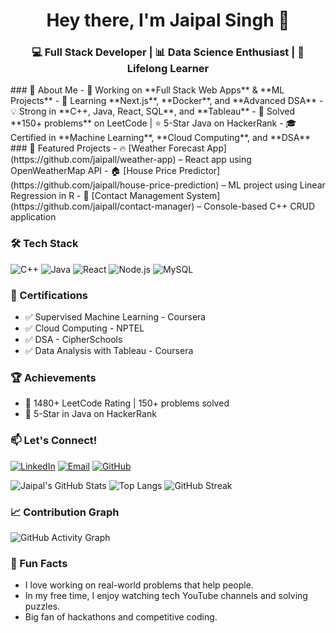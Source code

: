 <h1 align="center">Hey there, I'm Jaipal Singh 👋</h1>
<h3 align="center">💻 Full Stack Developer | 📊 Data Science Enthusiast | 🎯 Lifelong Learner</h3>
### 🚀 About Me
- 🔭 Working on **Full Stack Web Apps** & **ML Projects**
- 🌱 Learning **Next.js**, **Docker**, and **Advanced DSA**
- 💡 Strong in **C++, Java, React, SQL**, and **Tableau**
- 🧠 Solved **150+ problems** on LeetCode | ⭐ 5-Star Java on HackerRank
- 🎓 Certified in **Machine Learning**, **Cloud Computing**, and **DSA**
### 🧩 Featured Projects
- 🔥 [Weather Forecast App](https://github.com/jaipall/weather-app) – React app using OpenWeatherMap API  
- 🏠 [House Price Predictor](https://github.com/jaipall/house-price-prediction) – ML project using Linear Regression in R  
- 📇 [Contact Management System](https://github.com/jaipall/contact-manager) – Console-based C++ CRUD application

### 🛠️ Tech Stack
![C++](https://img.shields.io/badge/C++-00599C?style=flat&logo=cplusplus&logoColor=white)
![Java](https://img.shields.io/badge/Java-ED8B00?style=flat&logo=java&logoColor=white)
![React](https://img.shields.io/badge/React-20232A?style=flat&logo=react&logoColor=61DAFB)
![Node.js](https://img.shields.io/badge/Node.js-43853D?style=flat&logo=node.js&logoColor=white)
![MySQL](https://img.shields.io/badge/MySQL-00000F?style=flat&logo=mysql&logoColor=white)

### 🏅 Certifications
- ✅ Supervised Machine Learning - Coursera  
- ✅ Cloud Computing - NPTEL  
- ✅ DSA - CipherSchools  
- ✅ Data Analysis with Tableau - Coursera  

### 🏆 Achievements
- 🥇 1480+ LeetCode Rating | 150+ problems solved  
- 🏅 5-Star in Java on HackerRank  
### 📫 Let's Connect!
[![LinkedIn](https://img.shields.io/badge/LinkedIn-blue?style=flat&logo=linkedin&logoColor=white)](https://linkedin.com/in/jaipal-singh-7b9639255)
[![Email](https://img.shields.io/badge/Email-grey?style=flat&logo=gmail&logoColor=red)](mailto:singhjaipal210503@gmail.com)
[![GitHub](https://img.shields.io/badge/GitHub-000?style=flat&logo=github&logoColor=white)](https://github.com/jaipall)

![Jaipal's GitHub Stats](https://github-readme-stats.vercel.app/api?username=jaipall&show_icons=true&theme=radical)
![Top Langs](https://github-readme-stats.vercel.app/api/top-langs/?username=jaipall&layout=compact)
![GitHub Streak](https://streak-stats.demolab.com?user=jaipall&theme=dark)

### 📈 Contribution Graph
![GitHub Activity Graph](https://github-readme-activity-graph.cyclic.app/graph?username=jaipall&theme=react-dark)

### 🎯 Fun Facts
- I love working on real-world problems that help people.
- In my free time, I enjoy watching tech YouTube channels and solving puzzles.
- Big fan of hackathons and competitive coding.
